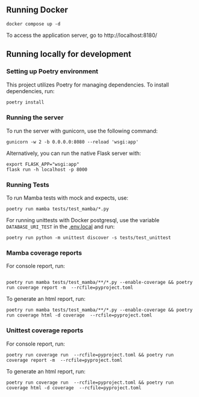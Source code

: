 ## Running Docker

```shell
docker compose up -d
```

To access the application server, go to http://localhost:8180/

## Running locally for development

### Setting up Poetry environment

This project utilizes Poetry for managing dependencies. To install dependencies, run:

```bash
poetry install
```

### Running the server

To run the server with gunicorn, use the following command:

```shell
gunicorn -w 2 -b 0.0.0.0:8080 --reload 'wsgi:app'
```

Alternatively, you can run the native Flask server with:

```shell
export FLASK_APP="wsgi:app"
flask run -h localhost -p 8000
```

### Running Tests

To run Mamba tests with mock and expects, use:

```shell
poetry run mamba tests/test_mamba/*.py
```

For running unittests with Docker postgresql, use the variable `DATABASE_URI_TEST` in the [.env.local](.env.local) and run:

```shell
poetry run python -m unittest discover -s tests/test_unittest
```

### Mamba coverage reports

For console report, run:

```shell

poetry run mamba tests/test_mamba/**/*.py --enable-coverage && poetry run coverage report -m  --rcfile=pyproject.toml
```

To generate an html report, run:

```shell
poetry run mamba tests/test_mamba/**/*.py --enable-coverage && poetry run coverage html -d coverage  --rcfile=pyproject.toml
```

### Unittest coverage reports

For console report, run:

```shell
poetry run coverage run  --rcfile=pyproject.toml && poetry run coverage report -m  --rcfile=pyproject.toml
```

To generate an html report, run:

```shell
poetry run coverage run  --rcfile=pyproject.toml && poetry run coverage html -d coverage  --rcfile=pyproject.toml
```
